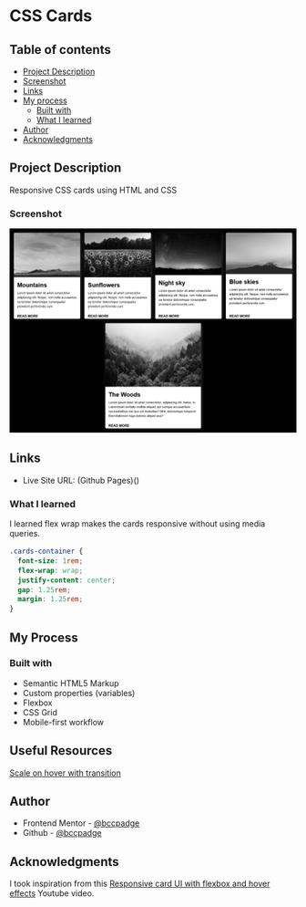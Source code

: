 # CSS Cards

## Table of contents

- [Project Description](#project-description)
- [Screenshot](#screenshot)
- [Links](#links)
- [My process](#my-process)
  - [Built with](#built-with)
  - [What I learned](#what-i-learned)
- [Author](#author)
- [Acknowledgments](#Acknowledgments)

## Project Description

Responsive CSS cards using HTML and CSS

### Screenshot

![css cards](./desktop-css-cards.png)

## Links

- Live Site URL: (Github Pages)()

### What I learned

I learned flex wrap makes the cards responsive without using media queries.

```css
.cards-container {
  font-size: 1rem;
  flex-wrap: wrap;
  justify-content: center;
  gap: 1.25rem;
  margin: 1.25rem;
}
```

## My Process

### Built with

- Semantic HTML5 Markup
- Custom properties (variables)
- Flexbox
- CSS Grid
- Mobile-first workflow

## Useful Resources

[Scale on hover with transition](https://css-tricks.com/snippets/css/scale-on-hover-with-webkit-transition/)

## Author

- Frontend Mentor - [@bccpadge](https://www.frontendmentor.io/profile/bccpadge)
- Github - [@bccpadge](https://www.github/bccpadge)

## Acknowledgments

I took inspiration from this [Responsive card UI with flexbox and hover effects](https://www.youtube.com/watch?v=dwD8ZO3pnqs) Youtube video.
